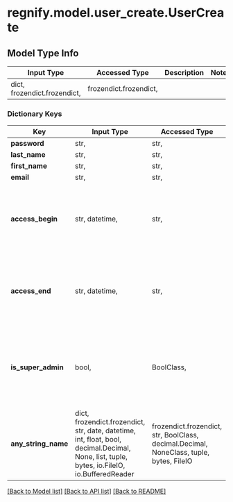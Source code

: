 # regnify.model.user_create.UserCreate

## Model Type Info
Input Type | Accessed Type | Description | Notes
------------ | ------------- | ------------- | -------------
dict, frozendict.frozendict,  | frozendict.frozendict,  |  | 

### Dictionary Keys
Key | Input Type | Accessed Type | Description | Notes
------------ | ------------- | ------------- | ------------- | -------------
**password** | str,  | str,  |  | 
**last_name** | str,  | str,  |  | 
**first_name** | str,  | str,  |  | 
**email** | str,  | str,  |  | 
**access_begin** | str, datetime,  | str,  |  | [optional] value must conform to RFC-3339 date-time
**access_end** | str, datetime,  | str,  |  | [optional] value must conform to RFC-3339 date-time
**is_super_admin** | bool,  | BoolClass,  |  | [optional] if omitted the server will use the default value of False
**any_string_name** | dict, frozendict.frozendict, str, date, datetime, int, float, bool, decimal.Decimal, None, list, tuple, bytes, io.FileIO, io.BufferedReader | frozendict.frozendict, str, BoolClass, decimal.Decimal, NoneClass, tuple, bytes, FileIO | any string name can be used but the value must be the correct type | [optional]

[[Back to Model list]](../../README.md#documentation-for-models) [[Back to API list]](../../README.md#documentation-for-api-endpoints) [[Back to README]](../../README.md)

